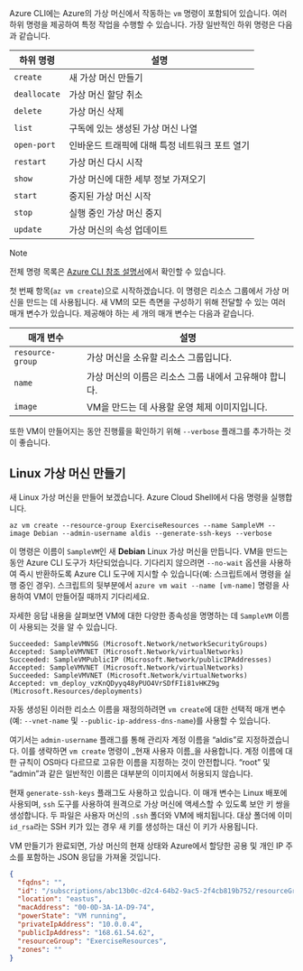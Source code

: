 Azure CLI에는 Azure의 가상 머신에서 작동하는 `vm` 명령이 포함되어 있습니다. 여러 하위 명령을 제공하여 특정 작업을 수행할 수 있습니다. 가장 일반적인 하위 명령은 다음과 같습니다.

| 하위 명령 | 설명 |
|-------------|-------------|
| `create`    | 새 가상 머신 만들기 |
| `deallocate` | 가상 머신 할당 취소 |
| `delete` | 가상 머신 삭제 |
| `list` | 구독에 있는 생성된 가상 머신 나열 |
| `open-port` | 인바운드 트래픽에 대해 특정 네트워크 포트 열기 |
| `restart` | 가상 머신 다시 시작 |
| `show` | 가상 머신에 대한 세부 정보 가져오기 |
| `start` | 중지된 가상 머신 시작 |
| `stop` | 실행 중인 가상 머신 중지 |
| `update` | 가상 머신의 속성 업데이트 |

> [!NOTE]
> 전체 명령 목록은 [Azure CLI 참조 설명서](https://docs.microsoft.com/cli/azure/reference-index?view=azure-cli-latest)에서 확인할 수 있습니다.

첫 번째 항목(`az vm create`)으로 시작하겠습니다. 이 명령은 리소스 그룹에서 가상 머신을 만드는 데 사용됩니다. 새 VM의 모든 측면을 구성하기 위해 전달할 수 있는 여러 매개 변수가 있습니다. 제공해야 하는 세 개의 매개 변수는 다음과 같습니다.

| 매개 변수 | 설명 |
|-----------|-------------|
| `resource-group` | 가상 머신을 소유할 리소스 그룹입니다. |
| `name` | 가상 머신의 이름은 리소스 그룹 내에서 고유해야 합니다. |
| `image` | VM을 만드는 데 사용할 운영 체제 이미지입니다. |

또한 VM이 만들어지는 동안 진행률을 확인하기 위해 `--verbose` 플래그를 추가하는 것이 좋습니다. 

## <a name="create-a-linux-virtual-machine"></a>Linux 가상 머신 만들기

새 Linux 가상 머신을 만들어 보겠습니다. Azure Cloud Shell에서 다음 명령을 실행합니다.

```azurecli
az vm create --resource-group ExerciseResources --name SampleVM --image Debian --admin-username aldis --generate-ssh-keys --verbose 
```

이 명령은 이름이 `SampleVM`인 새 **Debian** Linux 가상 머신을 만듭니다. VM을 만드는 동안 Azure CLI 도구가 차단되었습니다. 기다리지 않으려면 `--no-wait` 옵션을 사용하여 즉시 반환하도록 Azure CLI 도구에 지시할 수 있습니다(예: 스크립트에서 명령을 실행 중인 경우). 스크립트의 뒷부분에서 `azure vm wait --name [vm-name]` 명령을 사용하여 VM이 만들어질 때까지 기다리세요.

자세한 응답 내용을 살펴보면 VM에 대한 다양한 종속성을 명명하는 데 `SampleVM` 이름이 사용되는 것을 알 수 있습니다.

```
Succeeded: SampleVMNSG (Microsoft.Network/networkSecurityGroups)
Accepted: SampleVMVNET (Microsoft.Network/virtualNetworks)
Succeeded: SampleVMPublicIP (Microsoft.Network/publicIPAddresses)
Accepted: SampleVMVNET (Microsoft.Network/virtualNetworks)
Succeeded: SampleVMVNET (Microsoft.Network/virtualNetworks)
Accepted: vm_deploy_vzKnQDyyq48yPUO4VrSDfFIi81vHKZ9g (Microsoft.Resources/deployments)
```

자동 생성된 이러한 리소스 이름을 재정의하려면 `vm create`에 대한 선택적 매개 변수(예: `--vnet-name` 및 `--public-ip-address-dns-name`)를 사용할 수 있습니다.

여기서는 `admin-username` 플래그를 통해 관리자 계정 이름을 “aldis”로 지정하겠습니다. 이를 생략하면 `vm create` 명령이 _현재 사용자 이름_을 사용합니다. 계정 이름에 대한 규칙이 OS마다 다르므로 고유한 이름을 지정하는 것이 안전합니다. “root” 및 “admin”과 같은 일반적인 이름은 대부분의 이미지에서 허용되지 않습니다.

현재 `generate-ssh-keys` 플래그도 사용하고 있습니다. 이 매개 변수는 Linux 배포에 사용되며, `ssh` 도구를 사용하여 원격으로 가상 머신에 액세스할 수 있도록 보안 키 쌍을 생성합니다. 두 파일은 사용자 머신의 `.ssh` 폴더와 VM에 배치됩니다. 대상 폴더에 이미 `id_rsa`라는 SSH 키가 있는 경우 새 키를 생성하는 대신 이 키가 사용됩니다.

VM 만들기가 완료되면, 가상 머신의 현재 상태와 Azure에서 할당한 공용 및 개인 IP 주소를 포함하는 JSON 응답을 가져올 것입니다.

```json
{
  "fqdns": "",
  "id": "/subscriptions/abc13b0c-d2c4-64b2-9ac5-2f4cb819b752/resourceGroups/ExerciseResources/providers/Microsoft.Compute/virtualMachines/SampleVM",
  "location": "eastus",
  "macAddress": "00-0D-3A-1A-D9-74",
  "powerState": "VM running",
  "privateIpAddress": "10.0.0.4",
  "publicIpAddress": "168.61.54.62",
  "resourceGroup": "ExerciseResources",
  "zones": ""
}
```

